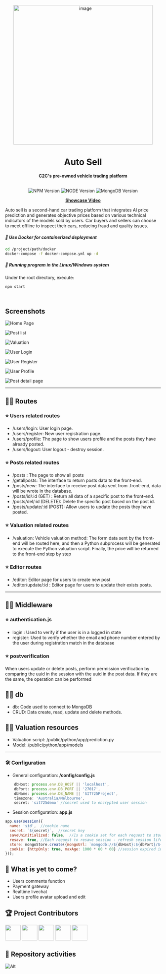 <div align="center">
  <a href="https://tridiamond.tech" target="_blank" rel="noopener noreferrer">
    <img width="450" alt="image" src="https://www.freelytomorrow.com/images/tmp/logo.jpg">
  </a>
  <br/>
  <h1> <b> Auto Sell </b></h1>
  <strong>C2C's pre-owned vehicle trading platform</strong>
</div>

<br/>

<p align="center">
  <img alt="NPM Version" src="https://img.shields.io/badge/npm-10.1.0-red">
  <img alt="NODE Version" src="https://img.shields.io/badge/NodeJS-20.9.0-red">
  <img alt="MongoDB Version" src="https://img.shields.io/badge/MongoDB-7.0.0-green">
</p>


<div align="center">

  **[Showcase Video](https://youtu.be/DQRu-w9L99M)**
</div>

Auto sell is a second-hand car trading platform that integrates AI price prediction and generates objective prices based on various technical indicators of the models sold by users. Car buyers and sellers can choose to meet offline to inspect their cars, reducing fraud and quality issues.

##### 🚀 Use **Docker** for containerized deployment
``` bash
cd /project/path/docker
docker-compose -f docker-compose.yml up -d
```
##### 🚀 Running program in the Linux/Windows system
Under the root directory, execute: 
```
npm start
```

<br/>

## Screenshots
![Home Page](https://www.freelytomorrow.com/images/tmp/index.png)

![Post list](https://www.freelytomorrow.com/images/tmp/posts.png)

![Valuation](https://www.freelytomorrow.com/images/tmp/valuation.png)

![User Login](https://www.freelytomorrow.com/images/tmp/login.png)

![User Register](https://www.freelytomorrow.com/images/tmp/register.png)

![User Profile](https://www.freelytomorrow.com/images/tmp/user_profile.png)

![Post detail page](https://www.freelytomorrow.com/images/tmp/deatil_post.png)



<hr>



## 🏳️‍🌈 Routes

### ⭐️ Users related routes
- /users/login: User login page.
- /users/register: New user registration page.
- /users/profile: The page to show users profile and the posts they have already posted.
- /users/logout: User logout - destroy session.

### ⭐️ Posts related routes
- /posts : The page to show all posts
- /getallposts: The interface to return posts data to the front-end.
- /posts/new: The interface to receive post data sent from .front-end, data will be wrote in the database.
- /posts/id/:id (GET) : Return all data of a specific post to the front-end.
- /posts/del/:id (DELETE): Delete the specific post based on the post id.
- /posts/update/:id (POST): Allow users to update the posts they have posted.

### ⭐️ Valuation related routes
- /valuation: Vehicle valuation method: The form data sent by the front-end will be routed here, and then a Python subprocess will be generated to execute the Python valuation script. Finally, the price will be returned to the front-end step by step

### ⭐️ Editor routes
- /editor: Editor page for users to create new post
- /editor/update/:id : Editor page for users to update their exists posts.

<hr>

## 🏳️‍🌈 Middleware

### ⭐️ authentication.js
- login : Used to verify if the user is in a logged in state
- register: Used to verify whether the email and phone number entered by the user during registration match in the database

### ⭐️ postverification
When users update or delete posts, perform permission verification by comparing the uuid in the session with the uuid in the post data. If they are the same, the operation can be performed

## 🏳️‍🌈 db
- db: Code used to connect to MongoDB
- CRUD: Data create, read, update and delete methods.

## 🏳️‍🌈 Valuation resources
- Valuation script: /public/python/app/prediction.py
- Model: /public/python/app/models

<hr>

### 🛠 Configuration
- General configuration: **/config/config.js**
``` js
    dbHost: process.env.DB_HOST || 'localhost',
    dbPort: process.env.DB_PORT || '27017',
    dbName: process.env.DB_NAME || 'SIT725Project',
    timezone: 'Australia/Melbourne',
    secret: 'sit725demo' //secret used to encrypted user session
```
- Session configuration: **app.js**
``` js
app.use(session({
  name: 'sid',  //cookie name
  secret: `${secret}`,  //secret key
  saveUninitialized: false,  //Is a cookie set for each request to store the session ID
  resave: true, //Each request to resave session - refresh session lifetime
  store: mongoStore.create({mongoUrl: `mongodb://${dbHost}:${dbPort}/${dbName}`}),
  cookie: {httpOnly: true, maxAge: 1000 * 60 * 60} //session expired in 1 hour
}));
```



## 🚀 What is yet to come?

- Users comments function
- Payment gateway
- Realtime livechat
- Users profile avatar upload and edit

## 🏆 Project Contributors

<p>
  <a href="https://github.com/chuny1wang" alt="CHUNYI WANG"><img src="https://avatars.githubusercontent.com/u/60209113?v=4" height="50" width="50"></a>
  <a href="https://github.com/sandhusimranjitsingh" alt="Sandhu Simranjit Singh"><img src="https://avatars.githubusercontent.com/u/79216736?v=4" height="50" width="50"></a>
  <a href="https://github.com/lpliu8899" alt="=LYONS LIU"><img src="https://avatars.githubusercontent.com/u/141409542?v=4" height="50" width="50"></a>
  <a href="https://github.com/aidandeb" alt="=AIDAN MICHAEL DEBERNARDI"><img src="https://avatars.githubusercontent.com/u/132536077?v=4" height="50" width="50"></a>
  <a href="https://github.com/HaixinLiao" alt="=HAIXIN LIAO"><img src="https://avatars.githubusercontent.com/u/151189361?v=4" height="50" width="50"></a>
  

</p>

## 🥇 Repository activities

![Alt](https://repobeats.axiom.co/api/embed/e66a08208dbd898eea4b888e89b670c12b2d9f2a.svg "Repobeats analytics image")
